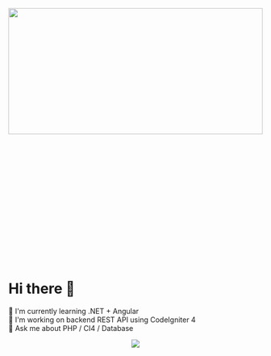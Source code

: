 <!-- 
<p align="center">
  <img src="https://media.giphy.com/media/qgQUggAC3Pfv687qPC/giphy.gif" alt="coding gif" width="600"/>
</p>


<p align="center">
  <img src="https://readme-typing-svg.herokuapp.com?font=Fira+Code&size=24&pause=1000&color=36BCF7&width=435&lines=สวัสดีครับ;ผมคือ Dev ที่หลงใหลใน Code+Coffee" />
</p>

<p align="center">
  <img src="https://github.com/nttk-aun/nttk-aun/blob/main/assets/mydev.gif?raw=true" alt="my dev gif" width="600"/>
</p>


## Hi there 👋


**nttk-aun/nttk-aun** is a ✨ _special_ ✨ repository because its `README.md` (this file) appears on your GitHub profile.

Here are some ideas to get you started:

- 🔭 I'm currently working on ...
- 🌱 I'm currently learning ...
- 👯 I'm looking to collaborate on ...
- 🤔 I'm looking for help with ...
- 💬 Ask me about ...
- 📫 How to reach me: ...
- 😄 Pronouns: ...
- ⚡ Fun fact: ...
 -->


<p align="center">
  <img src="https://github.com/nttk-aun/nttk-aun/blob/main/assets/dev-gif.gif?raw=true" style="width: 100%; max-width: 1000px; height: 50%; max-height: 500px;" />
</p>


# Hi there 👋

🌱 I'm currently learning .NET + Angular  
🔭 I'm working on backend REST API using CodeIgniter 4  
💬 Ask me about PHP / CI4 / Database  

<p align="center">
  <img src="https://github-readme-stats.vercel.app/api?username=nttk-aun&show_icons=true&theme=radical" />
</p>
